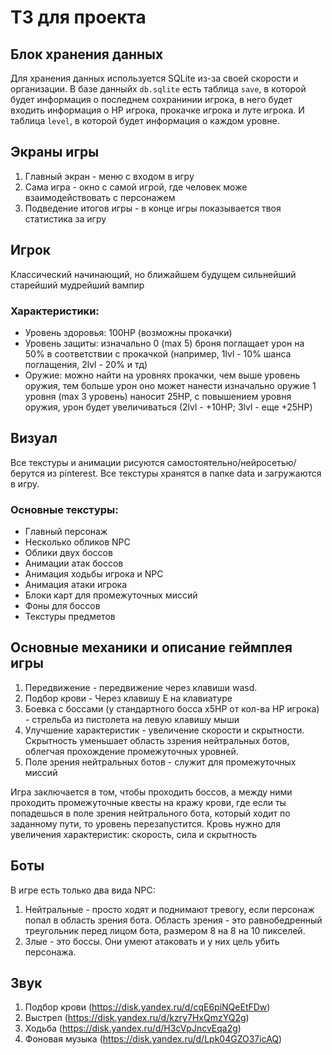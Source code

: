 # ТЗ для проекта

## Блок хранения данных
Для хранения данных используется SQLite из-за своей скорости и организации.
В базе данныйх `db.sqlite` есть таблица `save`, в которой будет информация о последнем сохранинии игрока, в него будет входить информация о HP игрока, прокачке игрока и луте игрока.
И таблица `level`, в которой будет информация о каждом уровне.

## Экраны игры
1. Главный экран - меню с входом в игру
2. Сама игра - окно с самой игрой, где человек може взаимодействовать с персонажем
3. Подведение итогов игры - в конце игры показывается твоя статистика за игру

## Игрок
Классический начинающий, но ближайшем будущем сильнейший старейший мудрейший вампир
### Характеристики:
- Уровень здоровья: 100HP (возможны прокачки)
- Уровень защиты: изначально 0 (max 5) броня поглащает урон на 50% в соответствии с прокачкой (например, 1lvl - 10% шанса поглащения, 2lvl - 20% и тд)
- Оружие: можно найти на уровнях прокачки, чем выше уровень оружия, тем больше урон оно может нанести изначально оружие 1 уровня (max 3 уровень) наносит 25HP, с повышением уровня оружия, урон будет увеличиваться (2lvl - +10HP; 3lvl - еще +25HP)

## Визуал
Все текстуры и анимации рисуются самостоятельно/нейросетью/берутся из pinterest. Все текстуры хранятся в папке data и загружаются в игру.

### Основные текстуры:
* Главный персонаж
* Несколько обликов NPC
* Облики двух боссов
* Анимации атак боссов
* Анимация ходьбы игрока и NPC
* Анимация атаки игрока
* Блоки карт для промежуточных миссий
* Фоны для боссов
* Текстуры предметов

## Основные механики и описание геймплея игры
1. Передвижение - передвижение через клавиши wasd.
2. Подбор крови - Через клавишу E на клавиатуре
3. Боевка с боссами (у стандартного босса x5HP от кол-ва HP игрока) - стрельба из пистолета на левую клавишу мыши
4. Улучшение характеристик - увеличение скорости и скрытности. Скрытность уменьшает область ззрения нейтральных ботов, облегчая прохождение промежуточных уровней.
5. Поле зрения нейтральных ботов - служит для промежуточных миссий

Игра заключается в том, чтобы проходить боссов, а между ними проходить промежуточные квесты на кражу крови, где если ты попадешься в поле зрения нейтрального бота, который ходит по заданному пути, то уровень перезапустится. Кровь нужно для увеличения характеристик: скорость, сила и скрытность


## Боты
В игре есть только два вида NPC:
1. Нейтральные - просто ходят и поднимают тревогу, если персонаж попал в область зрения бота. Область зрения - это равнобедренный треугольник перед лицом бота, размером 8 на 8 на 10 пикселей.
2. Злые - это боссы. Они умеют атаковать и у них цель убить персонажа.


## Звук
1. Подбор крови (https://disk.yandex.ru/d/cqE6piNQeEtFDw)
2. Выстрел (https://disk.yandex.ru/d/kzry7HxQmzYQ2g)
3. Ходьба (https://disk.yandex.ru/d/H3cVpJncvEqa2g)
4. Фоновая музыка (https://disk.yandex.ru/d/Lpk04GZO37icAQ)
